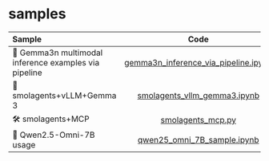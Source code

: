 # samples

| Sample | Code |
|:------------|:--------:|
| 🤖 Gemma3n multimodal inference examples via pipeline        | [gemma3n_inference_via_pipeline.ipynb](gemma3n_inference_via_pipeline.ipynb)     |
| 🐣 smolagents+vLLM+Gemma 3        | [smolagents_vllm_gemma3.ipynb](smolagents_vllm_gemma3.ipynb)     |
| 🛠️ smolagents+MCP        | [smolagents_mcp.py](smolagents_mcp.py)     |
| 🧠 Qwen2.5-Omni-7B usage        | [qwen25_omni_7B_sample.ipynb](qwen25_omni_7B_sample.ipynb)     |